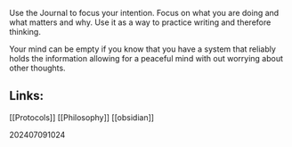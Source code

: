 Use the Journal to focus your intention.
Focus on what you are doing and what matters and why. 
Use it as a way to practice writing and therefore thinking.

Your mind can be empty if you know that you have a system that reliably holds the information allowing for a peaceful mind with out worrying about other thoughts.   

## Links: 

[[Protocols]]
[[Philosophy]]
[[obsidian]]



202407091024
